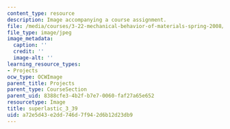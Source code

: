 ```yaml
---
content_type: resource
description: Image accompanying a course assignment.
file: /media/courses/3-22-mechanical-behavior-of-materials-spring-2008/a72e5d43e2dd746d7f942d6b12d23db9_superlastic_3_39.jpg
file_type: image/jpeg
image_metadata:
  caption: ''
  credit: ''
  image-alt: ''
learning_resource_types:
- Projects
ocw_type: OCWImage
parent_title: Projects
parent_type: CourseSection
parent_uid: 8388cfe3-4b2f-b7e7-0060-faf27a65e652
resourcetype: Image
title: superlastic_3_39
uid: a72e5d43-e2dd-746d-7f94-2d6b12d23db9
---
```

